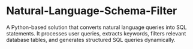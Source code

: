 # Natural-Language-Schema-Filter
A Python-based solution that converts natural language queries into SQL statements. It processes user queries, extracts keywords, filters relevant database tables, and generates structured SQL queries dynamically.
